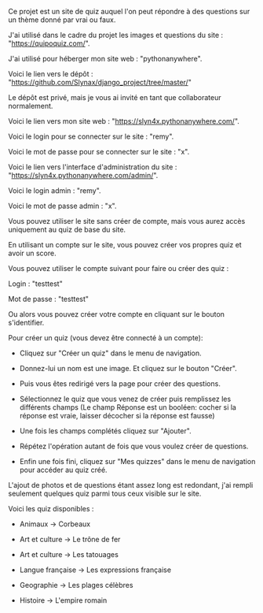Ce projet est un site de quiz auquel l'on peut répondre à des questions sur un thème donné par vrai ou faux.


J'ai utilisé dans le cadre du projet les images et questions du site : "https://quipoquiz.com/".

J'ai utilisé pour héberger mon site web : "pythonanywhere".


Voici le lien vers le dépôt : "https://github.com/Slynax/django_project/tree/master/"

Le dépôt est privé, mais je vous ai invité en tant que collaborateur normalement.

Voici le lien vers mon site web : "https://slyn4x.pythonanywhere.com/".

Voici le login pour se connecter sur le site : "remy".

Voici le mot de passe pour se connecter sur le site : "x".


Voici le lien vers l'interface d'administration du site : "https://slyn4x.pythonanywhere.com/admin/".

Voici le login admin : "remy".

Voici le mot de passe admin : "x".


Vous pouvez utiliser le site sans créer de compte, mais vous aurez accès uniquement au quiz de base du site.

En utilisant un compte sur le site, vous pouvez créer vos propres quiz et avoir un score.


Vous pouvez utiliser le compte suivant pour faire ou créer des quiz :

Login : "testtest"

Mot de passe : "testtest"


Ou alors vous pouvez créer votre compte en cliquant sur le bouton s'identifier.


Pour créer un quiz (vous devez être connecté à un compte):

- Cliquez sur "Créer un quiz" dans le menu de navigation.

- Donnez-lui un nom est une image. Et cliquez sur le bouton "Créer".

- Puis vous êtes redirigé vers la page pour créer des questions.

- Sélectionnez le quiz que vous venez de créer puis remplissez les différents champs (Le champ Réponse est un booléen: cocher si la réponse est vraie, laisser décocher si la réponse est fausse)

- Une fois les champs complétés cliquez sur "Ajouter".

- Répétez l'opération autant de fois que vous voulez créer de questions.

- Enfin une fois fini, cliquez sur "Mes quizzes" dans le menu de navigation pour accéder au quiz créé.


L'ajout de photos et de questions étant assez long est redondant, j'ai rempli seulement quelques quiz parmi tous ceux visible sur le site.

Voici les quiz disponibles :

- Animaux -> Corbeaux

- Art et culture -> Le trône de fer

- Art et culture -> Les tatouages

- Langue française -> Les expressions française

- Geographie -> Les plages célèbres

- Histoire -> L'empire romain


